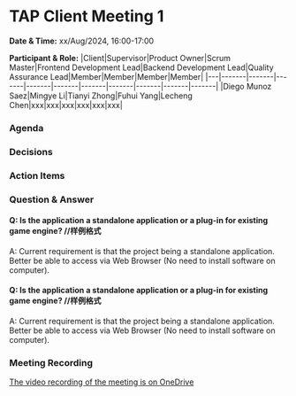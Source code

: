 # TAP Client Meeting 1

**Date & Time:** xx/Aug/2024, 16:00-17:00

**Participant & Role:**
|Client|Supervisor|Product Owner|Scrum Master|Frontend Development Lead|Backend Development Lead|Quality Assurance Lead|Member|Member|Member|Member|
|---|-------|-------|-------|-------|-------|-------|-------|-------|-------|-------|
|Diego Munoz Saez|Mingye Li|Tianyi Zhong|Fuhui Yang|Lecheng Chen|xxx|xxx|xxx|xxx|xxx|xxx|

### Agenda

### Decisions


### Action Items





### Question & Answer

#### Q: Is the application a standalone application or a plug-in for existing game engine? //样例格式

A: Current requirement is that the project being a standalone application. Better be able to access via Web Browser (No need to install software on computer).

#### Q: Is the application a standalone application or a plug-in for existing game engine? //样例格式

A: Current requirement is that the project being a standalone application. Better be able to access via Web Browser (No need to install software on computer).


### Meeting Recording

[The video recording of the meeting is on OneDrive](https://unimelbcloud-my.sharepoint.com/:v:/g/personal/xxxxxx)
